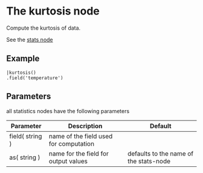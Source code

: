 The kurtosis node
=====================

Compute the kurtosis of data.

See the [stats node](/nodes/stats)

Example
-------
    
    |kurtosis()
    .field('temperature') 


Parameters
----------
all statistics nodes have the following parameters

Parameter     | Description | Default 
--------------|-------------|--------- 
field( string )|name of the field used for computation|
as( string )| name for the field for output values| defaults to the name of the stats-node
